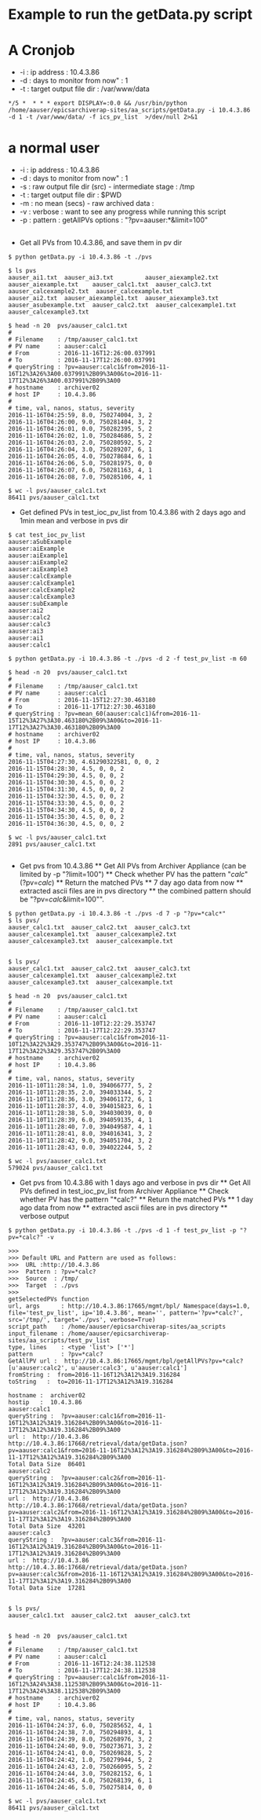 # Example to run the getData.py script


# A Cronjob
* -i : ip address :  10.4.3.86
* -d : days to monitor from now" : 1
* -t : target output file dir : /var/www/data
```
*/5 *  * * * export DISPLAY=:0.0 && /usr/bin/python /home/aauser/epicsarchiverap-sites/aa_scripts/getData.py -i 10.4.3.86 -d 1 -t /var/www/data/ -f ics_pv_list  >/dev/null 2>&1
```

# a normal user

* -i : ip address :  10.4.3.86
* -d : days to monitor from now" : 1
* -s : raw output file dir (src) - intermediate stage : /tmp
* -t : target output file dir : $PWD
* -m : no mean (secs)  - raw archived data : 
* -v : verbose  : want to see any progress while running this script
* -p : pattern  : getAllPVs options : "?pv=aauser:*&limit=100"
## 

* Get all PVs from 10.4.3.86, and save them in pv dir

```
$ python getData.py -i 10.4.3.86 -t ./pvs

$ ls pvs
aauser_ai1.txt  aauser_ai3.txt         aauser_aiexample2.txt  aauser_aiexample.txt    aauser_calc1.txt  aauser_calc3.txt         aauser_calcexample2.txt  aauser_calcexample.txt
aauser_ai2.txt  aauser_aiexample1.txt  aauser_aiexample3.txt  aauser_asubexample.txt  aauser_calc2.txt  aauser_calcexample1.txt  aauser_calcexample3.txt

$ head -n 20  pvs/aauser_calc1.txt 
# 
# Filename    : /tmp/aauser_calc1.txt
# PV name     : aauser:calc1
# From        : 2016-11-16T12:26:00.037991
# To          : 2016-11-17T12:26:00.037991
# queryString : ?pv=aauser:calc1&from=2016-11-16T12%3A26%3A00.037991%2B09%3A00&to=2016-11-17T12%3A26%3A00.037991%2B09%3A00
# hostname    : archiver02
# host IP     : 10.4.3.86
# 
# time, val, nanos, status, severity    
2016-11-16T04:25:59, 8.0, 750274004, 3, 2 
2016-11-16T04:26:00, 9.0, 750281404, 3, 2 
2016-11-16T04:26:01, 0.0, 750282395, 5, 2 
2016-11-16T04:26:02, 1.0, 750284686, 5, 2 
2016-11-16T04:26:03, 2.0, 750280592, 5, 2 
2016-11-16T04:26:04, 3.0, 750289207, 6, 1 
2016-11-16T04:26:05, 4.0, 750278684, 6, 1 
2016-11-16T04:26:06, 5.0, 750281975, 0, 0 
2016-11-16T04:26:07, 6.0, 750281163, 4, 1 
2016-11-16T04:26:08, 7.0, 750285106, 4, 1 

$ wc -l pvs/aauser_calc1.txt 
86411 pvs/aauser_calc1.txt

```


* Get defined PVs in test_ioc_pv_list from 10.4.3.86 with 2 days ago and 1min mean and verbose in pvs dir


```
$ cat test_ioc_pv_list
aauser:aSubExample
aauser:aiExample
aauser:aiExample1
aauser:aiExample2
aauser:aiExample3
aauser:calcExample
aauser:calcExample1
aauser:calcExample2
aauser:calcExample3
aauser:subExample
aauser:ai2
aauser:calc2
aauser:calc3
aauser:ai3
aauser:ai1
aauser:calc1
```

```
$ python getData.py -i 10.4.3.86 -t ./pvs -d 2 -f test_pv_list -m 60

$ head -n 20  pvs/aauser_calc1.txt 
# 
# Filename    : /tmp/aauser_calc1.txt
# PV name     : aauser:calc1
# From        : 2016-11-15T12:27:30.463180
# To          : 2016-11-17T12:27:30.463180
# queryString : ?pv=mean_60(aauser:calc1)&from=2016-11-15T12%3A27%3A30.463180%2B09%3A00&to=2016-11-17T12%3A27%3A30.463180%2B09%3A00
# hostname    : archiver02
# host IP     : 10.4.3.86
# 
# time, val, nanos, status, severity    
2016-11-15T04:27:30, 4.61290322581, 0, 0, 2 
2016-11-15T04:28:30, 4.5, 0, 0, 2 
2016-11-15T04:29:30, 4.5, 0, 0, 2 
2016-11-15T04:30:30, 4.5, 0, 0, 2 
2016-11-15T04:31:30, 4.5, 0, 0, 2 
2016-11-15T04:32:30, 4.5, 0, 0, 2 
2016-11-15T04:33:30, 4.5, 0, 0, 2 
2016-11-15T04:34:30, 4.5, 0, 0, 2 
2016-11-15T04:35:30, 4.5, 0, 0, 2 
2016-11-15T04:36:30, 4.5, 0, 0, 2 

$ wc -l pvs/aauser_calc1.txt 
2891 pvs/aauser_calc1.txt


```

* Get pvs from 10.4.3.86
** Get All PVs from Archiver Appliance  (can be limited by -p "?limit=100") 
** Check whether PV has the pattern "*calc*" (?pv=*calc*)
** Return the matched PVs
** 7 day ago data from now
** extracted ascii files are in pvs directory
** the combined pattern should be "?pv=*calc*&limit=100"".

```
$ python getData.py -i 10.4.3.86 -t ./pvs -d 7 -p "?pv=*calc*"
$ ls pvs/
aauser_calc1.txt  aauser_calc2.txt  aauser_calc3.txt  aauser_calcexample1.txt  aauser_calcexample2.txt  aauser_calcexample3.txt  aauser_calcexample.txt


$ ls pvs/
aauser_calc1.txt  aauser_calc2.txt  aauser_calc3.txt  aauser_calcexample1.txt  aauser_calcexample2.txt  aauser_calcexample3.txt  aauser_calcexample.txt

$ head -n 20  pvs/aauser_calc1.txt 
# 
# Filename    : /tmp/aauser_calc1.txt
# PV name     : aauser:calc1
# From        : 2016-11-10T12:22:29.353747
# To          : 2016-11-17T12:22:29.353747
# queryString : ?pv=aauser:calc1&from=2016-11-10T12%3A22%3A29.353747%2B09%3A00&to=2016-11-17T12%3A22%3A29.353747%2B09%3A00
# hostname    : archiver02
# host IP     : 10.4.3.86
# 
# time, val, nanos, status, severity    
2016-11-10T11:28:34, 1.0, 394066777, 5, 2 
2016-11-10T11:28:35, 2.0, 394033344, 5, 2 
2016-11-10T11:28:36, 3.0, 394061172, 6, 1 
2016-11-10T11:28:37, 4.0, 394015823, 6, 1 
2016-11-10T11:28:38, 5.0, 394030039, 0, 0 
2016-11-10T11:28:39, 6.0, 394059135, 4, 1 
2016-11-10T11:28:40, 7.0, 394049587, 4, 1 
2016-11-10T11:28:41, 8.0, 394016341, 3, 2 
2016-11-10T11:28:42, 9.0, 394051704, 3, 2 
2016-11-10T11:28:43, 0.0, 394022244, 5, 2 

$ wc -l pvs/aauser_calc1.txt 
579024 pvs/aauser_calc1.txt

```


* Get pvs from 10.4.3.86 with 1 days ago and verbose in pvs dir
** Get All PVs defined in test_ioc_pv_list from Archiver Appliance 
** Check whether PV has the pattern "*calc?"
** Return the matched PVs
** 1 day ago data from now
** extracted ascii files are in pvs directory
** verbose output

```
$ python getData.py -i 10.4.3.86 -t ./pvs -d 1 -f test_pv_list -p "?pv=*calc?" -v

>>>
>>> Default URL and Pattern are used as follows:
>>>  URL :http://10.4.3.86
>>>  Pattern : ?pv=*calc?
>>>  Source  : /tmp/
>>>  Target  : ./pvs
>>>
getSelectedPVs function 
url, args      : http://10.4.3.86:17665/mgmt/bpl/ Namespace(days=1.0, file='test_pv_list', ip='10.4.3.86', mean='', pattern='?pv=*calc?', src='/tmp/', target='./pvs', verbose=True)
script_path    : /home/aauser/epicsarchiverap-sites/aa_scripts
input_filename : /home/aauser/epicsarchiverap-sites/aa_scripts/test_pv_list
type, lines    : <type 'list'> ['*']
pattern        : ?pv=*calc?
GetAllPV url :  http://10.4.3.86:17665/mgmt/bpl/getAllPVs?pv=*calc?
[u'aauser:calc2', u'aauser:calc3', u'aauser:calc1']
fromString :  from=2016-11-16T12%3A12%3A19.316284
toString   :  to=2016-11-17T12%3A12%3A19.316284

hostname :  archiver02
hostip   :  10.4.3.86
aauser:calc1
queryString :  ?pv=aauser:calc1&from=2016-11-16T12%3A12%3A19.316284%2B09%3A00&to=2016-11-17T12%3A12%3A19.316284%2B09%3A00
url :  http://10.4.3.86
http://10.4.3.86:17668/retrieval/data/getData.json?pv=aauser:calc1&from=2016-11-16T12%3A12%3A19.316284%2B09%3A00&to=2016-11-17T12%3A12%3A19.316284%2B09%3A00
Total Data Size  86401
aauser:calc2
queryString :  ?pv=aauser:calc2&from=2016-11-16T12%3A12%3A19.316284%2B09%3A00&to=2016-11-17T12%3A12%3A19.316284%2B09%3A00
url :  http://10.4.3.86
http://10.4.3.86:17668/retrieval/data/getData.json?pv=aauser:calc2&from=2016-11-16T12%3A12%3A19.316284%2B09%3A00&to=2016-11-17T12%3A12%3A19.316284%2B09%3A00
Total Data Size  43201
aauser:calc3
queryString :  ?pv=aauser:calc3&from=2016-11-16T12%3A12%3A19.316284%2B09%3A00&to=2016-11-17T12%3A12%3A19.316284%2B09%3A00
url :  http://10.4.3.86
http://10.4.3.86:17668/retrieval/data/getData.json?pv=aauser:calc3&from=2016-11-16T12%3A12%3A19.316284%2B09%3A00&to=2016-11-17T12%3A12%3A19.316284%2B09%3A00
Total Data Size  17281


$ ls pvs/
aauser_calc1.txt  aauser_calc2.txt  aauser_calc3.txt


$ head -n 20  pvs/aauser_calc1.txt 
# 
# Filename    : /tmp/aauser_calc1.txt
# PV name     : aauser:calc1
# From        : 2016-11-16T12:24:38.112538
# To          : 2016-11-17T12:24:38.112538
# queryString : ?pv=aauser:calc1&from=2016-11-16T12%3A24%3A38.112538%2B09%3A00&to=2016-11-17T12%3A24%3A38.112538%2B09%3A00
# hostname    : archiver02
# host IP     : 10.4.3.86
# 
# time, val, nanos, status, severity    
2016-11-16T04:24:37, 6.0, 750285652, 4, 1 
2016-11-16T04:24:38, 7.0, 750294893, 4, 1 
2016-11-16T04:24:39, 8.0, 750268976, 3, 2 
2016-11-16T04:24:40, 9.0, 750273671, 3, 2 
2016-11-16T04:24:41, 0.0, 750269828, 5, 2 
2016-11-16T04:24:42, 1.0, 750279944, 5, 2 
2016-11-16T04:24:43, 2.0, 750266095, 5, 2 
2016-11-16T04:24:44, 3.0, 750282152, 6, 1 
2016-11-16T04:24:45, 4.0, 750268139, 6, 1 
2016-11-16T04:24:46, 5.0, 750275814, 0, 0

$ wc -l pvs/aauser_calc1.txt 
86411 pvs/aauser_calc1.txt


```
